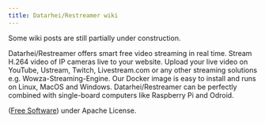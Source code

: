 ```yaml
---
title: Datarhei/Restreamer wiki
---    
```

Some wiki posts are still partially under construction.

Datarhei/Restreamer offers smart free video streaming in real time. Stream H.264 video of IP cameras live to your website. Upload your live video on YouTube, Ustream, Twitch, Livestream.com or any other streaming solutions e.g. Wowza-Streaming-Engine. Our Docker image is easy to install and runs on Linux, MacOS and Windows. Datarhei/Restreamer can be perfectly combined with single-board computers like Raspberry Pi and Odroid.

(<a target= "_blank" href="https://github.com/datarhei/restreamer/blob/master/LICENSE">Free Software</a>) under Apache License.  
